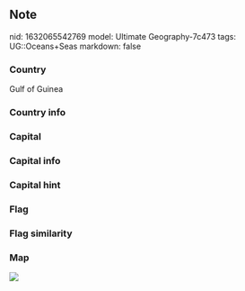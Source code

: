 ## Note
nid: 1632065542769
model: Ultimate Geography-7c473
tags: UG::Oceans+Seas
markdown: false

### Country
Gulf of Guinea

### Country info


### Capital


### Capital info


### Capital hint


### Flag


### Flag similarity


### Map
<img src="ug-map-gulf_of_guinea.png">
